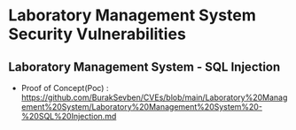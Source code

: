 # Laboratory Management System Security Vulnerabilities

## Laboratory Management System - SQL Injection
+ Proof of Concept(Poc) : https://github.com/BurakSevben/CVEs/blob/main/Laboratory%20Management%20System/Laboratory%20Management%20System%20-%20SQL%20Injection.md
